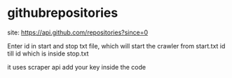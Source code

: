 # githubrepositories


site: https://api.github.com/repositories?since=0


Enter id in start and stop txt file, which will start the crawler from start.txt id till  id which is inside stop.txt

it uses scraper api
  add your key inside the code
